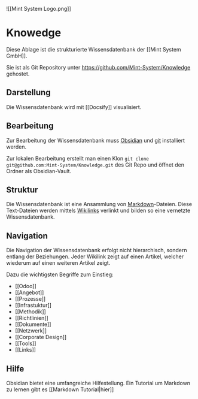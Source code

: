 ![[Mint System Logo.png]]

# Knowedge

Diese Ablage ist die strukturierte Wissensdatenbank der [[Mint System GmbH]].

Sie ist als Git Repository unter <https://github.com/Mint-System/Knowledge> gehostet.

## Darstellung

Die Wissensdatenbank wird mit [[Docsify]] visualisiert.

## Bearbeitung

Zur Bearbeitung der Wissensdatenbank muss [Obsidian](https://obsidian.md/) und [git](https://git-scm.com/) installiert werden.

Zur lokalen Bearbeitung erstellt man einen Klon `git clone git@github.com:Mint-System/Knowledge.git` des Git Repo und öffnet den Ordner als Obsidian-Vault.

## Struktur

Die Wissensdatenbank ist eine Ansammlung von [Markdown](https://de.wikipedia.org/wiki/Markdown)-Dateien. Diese Text-Dateien werden mittels [Wikilinks](https://de.wikipedia.org/wiki/Hilfe:Links)  verlinkt und bilden so eine vernetzte Wissensdatenbank.

## Navigation

Die Navigation der Wissensdatenbank erfolgt nicht hierarchisch, sondern entlang der Beziehungen. Jeder Wikilink zeigt auf einen Artikel, welcher wiederum auf einen weiteren Artikel zeigt.

Dazu die wichtigsten Begriffe zum Einstieg:
* [[Odoo]]
* [[Angebot]]
* [[Prozesse]]
* [[Infrastuktur]]
* [[Methodik]]
* [[Richtlinien]]
* [[Dokumente]]
* [[Netzwerk]]
* [[Corporate Design]]
* [[Tools]]
* [[Links]]

## Hilfe

Obsidian bietet eine umfangreiche Hilfestellung. Ein Tutorial um Markdown zu lernen gibt es [[Markdown Tutorial|hier]]